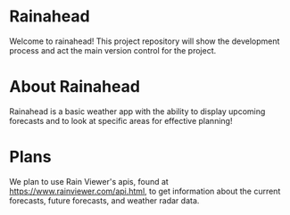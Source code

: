 # Rainahead
Welcome to rainahead! This project repository will show the development process and act the main version control for the project.

# About Rainahead
Rainahead is a basic weather app with the ability to display upcoming forecasts and to look at specific areas for effective planning!

# Plans
We plan to use Rain Viewer's apis, found at https://www.rainviewer.com/api.html, to get information about the current forecasts, future forecasts, and weather radar data.
